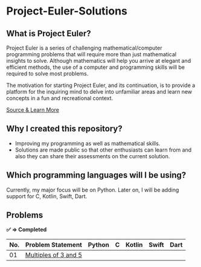 # Project-Euler-Solutions

## What is Project Euler?

Project Euler is a series of challenging mathematical/computer programming problems that will require more than just mathematical insights to solve. Although mathematics will help you arrive at elegant and efficient methods, the use of a computer and programming skills will be required to solve most problems.

The motivation for starting Project Euler, and its continuation, is to provide a platform for the inquiring mind to delve into unfamiliar areas and learn new concepts in a fun and recreational context.

[Source & Learn More](https://projecteuler.net/)

## Why I created this repository? 

- Improving my programming as well as mathematical skills.
- Solutions are made public so that other enthusiasts can learn from and also they can share their assessments on the current solution.

## Which programming languages will I be using?

Currently, my major focus will be on Python. Later on, I will be adding support for C, Kotlin, Swift, Dart.

## Problems

**:white_check_mark: ⇒ Completed**

| No.   	| Problem Statement  	| Python   	| C  	| Kotlin  	| Swift  	| Dart  	|
|---	|---	|---	|---	|---	|---	|---	|
|  01 	|  [Multiples of 3 and 5](https://projecteuler.net/problem=1)  	|   	|   	|   	|   	|   	|
